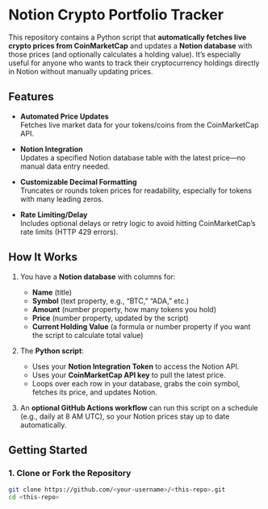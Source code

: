 # Notion Crypto Portfolio Tracker

This repository contains a Python script that **automatically fetches live crypto prices from CoinMarketCap** and updates a **Notion database** with those prices (and optionally calculates a holding value). It’s especially useful for anyone who wants to track their cryptocurrency holdings directly in Notion without manually updating prices.

## Features

- **Automated Price Updates**  
  Fetches live market data for your tokens/coins from the CoinMarketCap API.

- **Notion Integration**  
  Updates a specified Notion database table with the latest price—no manual data entry needed.

- **Customizable Decimal Formatting**  
  Truncates or rounds token prices for readability, especially for tokens with many leading zeros.

- **Rate Limiting/Delay**  
  Includes optional delays or retry logic to avoid hitting CoinMarketCap’s rate limits (HTTP 429 errors).

## How It Works

1. You have a **Notion database** with columns for:
   - **Name** (title)
   - **Symbol** (text property, e.g., “BTC,” “ADA,” etc.)
   - **Amount** (number property, how many tokens you hold)
   - **Price** (number property, updated by the script)
   - **Current Holding Value** (a formula or number property if you want the script to calculate total value)

2. The **Python script**:
   - Uses your **Notion Integration Token** to access the Notion API.
   - Uses your **CoinMarketCap API key** to pull the latest price.
   - Loops over each row in your database, grabs the coin symbol, fetches its price, and updates Notion.

3. An **optional GitHub Actions workflow** can run this script on a schedule (e.g., daily at 8 AM UTC), so your Notion prices stay up to date automatically.

## Getting Started

### 1. Clone or Fork the Repository

```bash
git clone https://github.com/<your-username>/<this-repo>.git
cd <this-repo>

